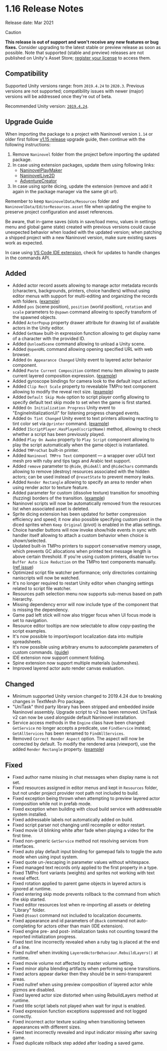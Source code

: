 # 1.16 Release Notes

Release date: Mar 2021

> [!CAUTION]
> **This release is out of support and won't receive any new features or bug fixes.** Consider upgrading to the latest stable or preview release as soon as possible. Note that supported (stable and preview) releases are not published on Unity's Asset Store; [register your license](https://naninovel.com/register) to access them.

## Compatibility

Supported Unity versions range: from `2019.4.24` to `2020.3`. Previous versions are not supported; compatibility issues with newer (major) versions will be addressed once they're out of beta.

Recommended Unity version: [`2019.4.24`](https://unity3d.com/unity/whats-new/2019.4.24).

## Upgrade Guide

When importing the package to a project with Naninovel version `1.14` or older first follow [v1.15 release](/releases/1.15) upgrade guide, then continue with the following instructions:

1. Remove `Naninovel` folder from the project before importing the updated package.
2. In case using extension packages, update them using following links:
    - [NaninovelPlayMaker](https://github.com/Elringus/NaninovelPlayMaker/raw/master/NaninovelPlayMaker.unitypackage)
    - [NaninovelLive2D](https://github.com/Elringus/NaninovelLive2D/raw/master/NaninovelLive2D.unitypackage)
    - [AdventureCreator](https://github.com/Elringus/NaninovelAdventureCreator/raw/master/NaninovelAdventureCreator.unitypackage)
3. In case using sprite dicing, update the extension (remove and add it again in the package manager via the same git url).

Remember to keep `NaninovelData/Resources` folder and `NaninovelData/EditorResources.asset` file when updating the engine to preserve project configuration and asset references.

Be aware, that in-game saves (slots in save/load menu, values in settings menu and global game state) created with previous versions could cause unexpected behavior when loaded with the updated version; when patching a shipped project with a new Naninovel version, make sure existing saves work as expected.

In case using [VS Code IDE extension](/guide/ide-extension), check for updates to handle changes in the commands API.

## Added

- Added actor record assets allowing to manage actor metadata records (characters, backgrounds, printers, choice handlers) without using editor menus with support for multi-editing and organizing the records with folders. ([example](https://www.youtube.com/watch?v=2YP-36THHvk))
- Added `pos` (scene position), `position` (world position), `rotation` and `scale` parameters to `@spawn` command allowing to specify transform of the spawned objects.
- Added `ActorPopup` property drawer attribute for drawing list of available actors in the Unity editor.
- Added `GetName` built-in expression function allowing to get display name of a character with the provided ID.
- Added `@unloadScene` command allowing to unload a Unity scene.
- Added `@openURL` command allowing opening specified URL with web browser.
- Added `On Appearance Changed` Unity event to layered actor behavior component.
- Added `Paste Current Composition` context menu item allowing to paste current layered composition expression. ([example](https://i.gyazo.com/5504675e576b653e293fc2553c060ae6.mp4))
- Added gyroscope bindings for camera look to the default input actions.
- Added `Clip Rect Scale` property to revealable TMPro text component allowing to modify the reveal rect size. ([example](https://i.gyazo.com/ec47542b458eaa9a082d05ee4277e93e.png))
- Added `Default Skip Mode` option to script player config allowing to specify default text skip mode to set when the game is first started.
- Added `On Initialization Progress` Unity event to "EngineInitializationUI" for listening progress changed events.
- Added `On Tint Changed` Unity event to text printers allowing reacting to tint color set via `@printer` command. ([example](https://i.gyazo.com/9b083c2d3a26f61dcc2f900e3689e237.png))
- Added `IScriptPlayer.HasPlayed(scriptName)` method, allowing to check whether a script has been previously played.
- Added `Play On Awake` property to `Play Script` component allowing to play the script automatically when the game object is instantiated.
- Added `TMProChat` built-in printer.
- Added `Naninovel TMPro Text` component — a wrapper over uGUI text mesh pro with ruby and tips tags and Arabic text support.
- Added `remove` parameter to `@hide`, `@hideAll` and `@hideChars` commands allowing to remove (destroy) resources associated with the hidden actors; can be used instead of `@resetState` to prevent memory leaks.
- Added `Render Rectangle` allowing to specify an area to render when using render actor to texture feature.
- Added parameter for custom (dissolve texture) transition for smoothing (fuzzing) borders of the transition. ([example](https://i.gyazo.com/251d746659c45ccca21f319d5b74dadd.mp4))
- Naninovel scripts will now be automatically removed from the resources list when associated asset is deleted.
- Sprite dicing extension has been updated for better compression efficiency and speed; it now also possible specifying custom pivot in the diced sprites when `Keep Original` (pivot) is enabled in the atlas settings.
- Choice handler buttons will now invoke show/hide events in sync with handler itself allowing to attach a custom behavior when choice is shown/selected.
- Updated built-in TMPro printers to support conservative memory usage, which prevents GC allocations when printed text message length is above certain threshold. If you're using custom printers, disable `Vertex Buffer Auto Size Reduction` on the TMPro text components manually. ([ref issue](https://issuetracker.unity3d.com/product/unity/issues/guid/1305311))
- Optimized script file watcher performance; only directories containing naniscripts will now be watched.
- It's no longer required to restart Unity editor when changing settings related to script file watcher.
- Resources path selection menu now supports sub-menus based on path hierarchy.
- Missing dependency error will now include type of the component that is missing the dependency.
- Game pad left stick will now also trigger focus when UI focus mode is set to navigation.
- Resource editor tooltips are now selectable to allow copy-pasting the script examples.
- It's now possible to import/export localization data into multiple spreadsheets.
- It's now possible using arbitrary enums to autocomplete parameters of custom commands. ([guide](https://github.com/Naninovel/Documentation/blob/9ffc1401ccb25b5b019deb058d043b297e3ccb60/docs/guide/ide-extension.md#ide-attributes))
- IDE extension now support comment folding.
- Spine extension now support multiple materials (submeshes).
- Improved layered actor auto render canvas evaluation.

## Changed

- Minimum supported Unity version changed to 2019.4.24 due to breaking changes in TextMesh Pro package.
- "UniTask" third party library has been stripped and embedded inside Naninovel assembly. Upgrade script to v2 has been removed. UniTask v2 can now be used alongside default Naninovel installation.
- Service access methods in the  `Engine` class have been changed: `GetService` no longer accepts a predicate, use `FindService` instead; `GetAllServices` has been renamed to `FindAllServices`.
- Removed `Correct Render Aspect` option. The aspect will now be corrected by default. To modify the rendered area (viewport), use the added `Render Rectangle` property. ([example](https://i.gyazo.com/7224fa44695507b0ce0274940d630299.png))

## Fixed

- Fixed author name missing in chat messages when display name is not set.
- Fixed resources assigned in editor menus and kept in `Resources` folder, but not under project provider root path not included to build.
- Fixed exception being thrown when attempting to preview layered actor composition while not in prefab mode.
- Fixed exception when building with cloud build service with addressable system installed.
- Fixed addressable labels not automatically added on build.
- Fixed script parser not changing until recompile or editor restart.
- Fixed movie UI blinking white after fade when playing a video for the first time.
- Fixed non-generic `GetService` method not resolving services from interfaces.
- Fixed auto play default input binding for gamepad fails to toggle the auto mode when using input system.
- Fixed quote un-/escaping in parameter values without whitespace.
- Fixed managed text records only applied to the first property in a type.
- Fixed TMPro font variants (weights) and sprites not working with text reveal effect.
- Fixed rotation applied to parent game objects in layered actors is ignored at runtime.
- Fixed entering skip mode prevents rollback to the command from which the skip started.
- Fixed editor resources lost when re-importing all assets or deleting "Library" folder.
- Fixed `@toast` command not included to localization documents.
- Fixed appearance and id parameters of `@back` command not auto-completing for actors other than main (IDE extension).
- Fixed engine pre- and post- initialization tasks not counting toward the reported initialization progress.
- Fixed text line incorrectly revealed when a ruby tag is placed at the end of a line.
- Fixed nullref when invoking `LayeredActorBehaviour.RebuildLayers()` at runtime.
- Fixed movie volume not affected by master volume setting.
- Fixed minor alpha blending artifacts when performing scene transitions.
- Fixed actors appear darker then they should be in semi-transparent areas.
- Fixed nullref when using preview composition of layered actor while gizmos are disabled.
- Fixed layered actor size distorted when using RebuildLayers method at runtime.
- Fixed title script labels not played when wait for input is enabled.
- Fixed expression function exceptions suppressed and not logged correctly.
- Fixed incorrect actor texture scaling when transitioning between appearances with different sizes.
- Fixed text incorrectly revealed and input indicator missing after saving game.
- Fixed duplicate rollback step added after loading a saved game.

